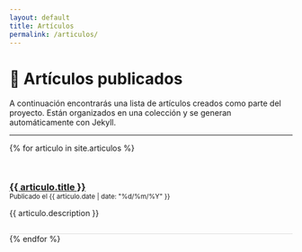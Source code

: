 ```yaml
---
layout: default
title: Artículos
permalink: /articulos/
---
```


# 📰 Artículos publicados

A continuación encontrarás una lista de artículos creados como parte del proyecto. Están organizados en una colección y se generan automáticamente con Jekyll.

---

{% for articulo in site.articulos %}
<div style="border-bottom: 1px solid #ddd; padding: 1em 0;">
  <h3 style="margin-bottom: 0;"><a href="{{ articulo.url }}">{{ articulo.title }}</a></h3>
  <small>Publicado el {{ articulo.date | date: "%d/%m/%Y" }}</small>
  <p>{{ articulo.description }}</p>
</div>
{% endfor %}
